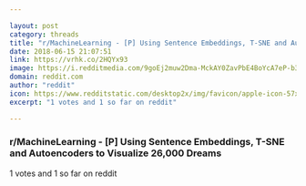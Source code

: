 ```yaml
---

layout: post
category: threads
title: "r/MachineLearning - [P] Using Sentence Embeddings, T-SNE and Autoencoders to Visualize 26,000 Dreams"
date: 2018-06-15 21:07:51
link: https://vrhk.co/2HQYx93
image: https://i.redditmedia.com/9goEj2muw2Dma-MckAY0ZavPbE4BoYcA7eP-b3IDQFo.jpg?s=75a4bd55eccc0a79611ed4dc8a2ccbbd
domain: reddit.com
author: "reddit"
icon: https://www.redditstatic.com/desktop2x/img/favicon/apple-icon-57x57.png
excerpt: "1 votes and 1 so far on reddit"

---
```


### r/MachineLearning - [P] Using Sentence Embeddings, T-SNE and Autoencoders to Visualize 26,000 Dreams

1 votes and 1 so far on reddit